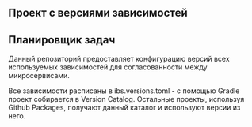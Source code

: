 ## Проект с версиями зависимостей

## Планировщик задач

Данный репозиторий предоставляет конфигурацию версий всех используемых зависимостей для согласованности между микросервисами.

Все зависимости расписаны в ibs.versions.toml - с помощью Gradle проект собирается в Version Catalog.
Остальные проекты, используя Github Packages, получают данный каталог и используют версии из него.